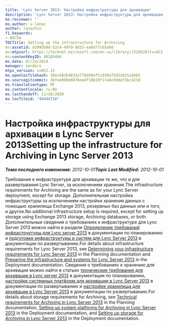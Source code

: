 ```yaml
---
title: 'Lync Server 2013: Настройка инфраструктуры для архивации'
description: 'Lync Server 2013: Настройка инфраструктуры для архивации.'
ms.reviewer: ''
ms.author: v-lanac
author: lanachin
f1.keywords:
- NOCSH
TOCTitle: Setting up the infrastructure for Archiving
ms:assetid: d3995b0d-52c4-49f9-8d33-ea8d77c65a9d
ms:mtpsurl: https://technet.microsoft.com/en-us/library/JJ205287(v=OCS.15)
ms:contentKeyID: 48185494
ms.date: 07/23/2014
manager: serdars
mtps_version: v=OCS.15
ms.openlocfilehash: 38ec683b4832e770d49ef5c839a75d51631a26b5
ms.sourcegitcommit: 36fee89bb887bea4f18b19f17a8c69daf5bc423d
ms.translationtype: MT
ms.contentlocale: ru-RU
ms.lasthandoff: 11/26/2020
ms.locfileid: "49444716"
---
```

# <a name="setting-up-the-infrastructure-for-archiving-in-lync-server-2013"></a><span data-ttu-id="c4852-103">Настройка инфраструктуры для архивации в Lync Server 2013</span><span class="sxs-lookup"><span data-stu-id="c4852-103">Setting up the infrastructure for Archiving in Lync Server 2013</span></span>

<div data-xmlns="http://www.w3.org/1999/xhtml">

<div class="topic" data-xmlns="http://www.w3.org/1999/xhtml" data-msxsl="urn:schemas-microsoft-com:xslt" data-cs="https://msdn.microsoft.com/">

<div data-asp="https://msdn2.microsoft.com/asp">



</div>

<div id="mainSection">

<div id="mainBody"><span data-ttu-id="c4852-104">

<span> </span></span><span class="sxs-lookup"><span data-stu-id="c4852-104">

<span> </span></span></span>

<span data-ttu-id="c4852-105">_**Тема последнего изменения:** 2012-10-01_</span><span class="sxs-lookup"><span data-stu-id="c4852-105">_**Topic Last Modified:** 2012-10-01_</span></span>

<span data-ttu-id="c4852-106">Требования к инфраструктуре для архивации те же, что и для развертывания Lync Server, за исключением хранения.</span><span class="sxs-lookup"><span data-stu-id="c4852-106">The infrastructure requirements for Archiving are the same as for your Lync Server deployment, except for storage.</span></span> <span data-ttu-id="c4852-107">Дополнительная настройка инфраструктуры за исключением настройки хранения данных с помощью хранилища Exchange 2013, резервных баз данных или и того, и другое.</span><span class="sxs-lookup"><span data-stu-id="c4852-107">No additional infrastructure setup is required, except for setting up storage using Exchange 2013 storage, Archiving databases, or both.</span></span> <span data-ttu-id="c4852-108">Дополнительные сведения о требованиях к инфраструктуре для Lync Server 2013 можно найти в разделе [Определение требований инфраструктуры для Lync server 2013](lync-server-2013-determining-your-infrastructure-requirements.md) в документации по планированию и [подготовке инфраструктуры и систем для Lync Server 2013](lync-server-2013-preparing-the-infrastructure-and-systems.md) в документации по развертыванию.</span><span class="sxs-lookup"><span data-stu-id="c4852-108">For details about infrastructure requirements for Lync Server 2013, see [Determining your infrastructure requirements for Lync Server 2013](lync-server-2013-determining-your-infrastructure-requirements.md) in the Planning documentation and [Preparing the infrastructure and systems for Lync Server 2013](lync-server-2013-preparing-the-infrastructure-and-systems.md) in the Deployment documentation.</span></span> <span data-ttu-id="c4852-109">Сведения о требованиях к хранению для архивации можно найти в статьях [технические требования для архивации в Lync server 2013](lync-server-2013-technical-requirements-for-archiving.md) в документации по планированию, [настройке системных платформ для архивации в Lync Server 2013](lync-server-2013-setting-up-system-platforms-for-archiving.md) в документации по развертыванию и [настройке хранилища для архивации в Lync Server 2013](lync-server-2013-setting-up-storage-for-archiving.md) в документации по развертыванию.</span><span class="sxs-lookup"><span data-stu-id="c4852-109">For details about storage requirements for Archiving, see [Technical requirements for Archiving in Lync Server 2013](lync-server-2013-technical-requirements-for-archiving.md) in the Planning documentation, [Setting up system platforms for Archiving in Lync Server 2013](lync-server-2013-setting-up-system-platforms-for-archiving.md) in the Deployment documentation, and [Setting up storage for Archiving in Lync Server 2013](lync-server-2013-setting-up-storage-for-archiving.md) in the Deployment documentation.</span></span>

<span data-ttu-id="c4852-110"></div>

<span> </span>

</div>

</div>

</span><span class="sxs-lookup"><span data-stu-id="c4852-110"></div>

<span> </span>

</div>

</div>

</span></span></div>

